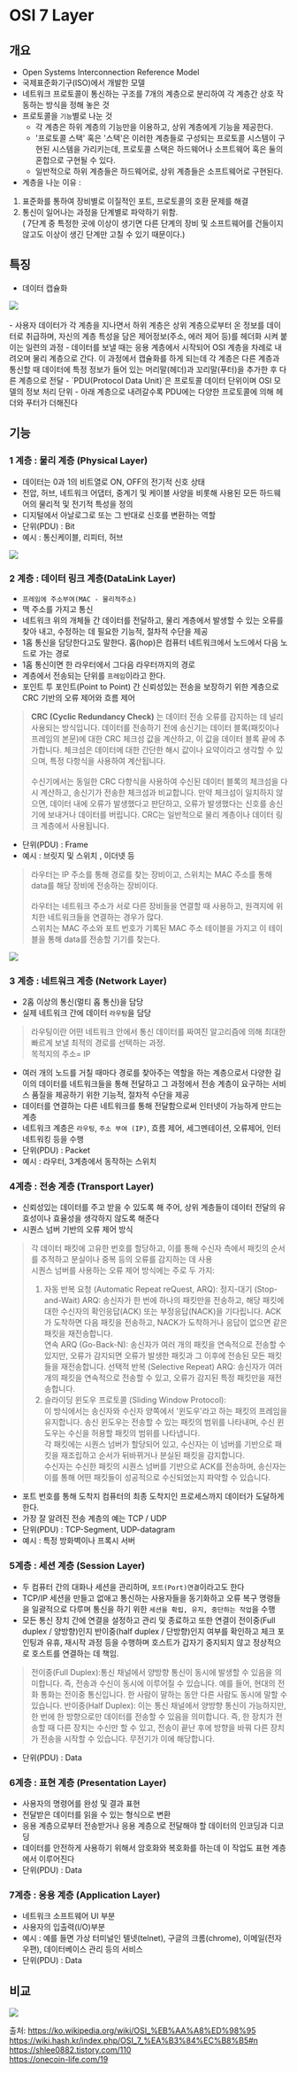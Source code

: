 # OSI 7 Layer
## 개요
- Open Systems Interconnection Reference Model
- 국제표준화기구(ISO)에서 개발한 모델
- 네트워크 프로토콜이 통신하는 구조를 7개의 계층으로 분리하여 각 계층간 상호 작동하는 방식을 정해 놓은 것
- 프로토콜을 `기능`별로 나눈 것 
    - 각 계층은 하위 계층의 기능만을 이용하고, 상위 계층에게 기능을 제공한다. 
    - '프로토콜 스택' 혹은 '스택'은 이러한 계층들로 구성되는 프로토콜 시스템이 구현된 시스템을 가리키는데, 프로토콜 스택은 하드웨어나 소프트웨어 혹은 둘의 혼합으로 구현될 수 있다. 
    - 일반적으로 하위 계층들은 하드웨어로, 상위 계층들은 소프트웨어로 구현된다.
- 계층을 나눈 이유 : 
1. 표준화를 통하여 장비별로 이질적인 포트, 프로토콜의 호환 문제를 해결
2. 통신이 일어나는 과정을 단계별로 파악하기 위함.<br>
( 7단계 중 특정한 곳에 이상이 생기면 다른 단계의 장비 및 소프트웨어를 건들이지 않고도 이상이 생긴 단계만 고칠 수 있기 때문이다.)
## 특징
- 데이터 캡슐화
<img src="img\network_osi7layer_data_encapsulation.jpg"/>
<br><br>
    - 사용자 데이터가 각 계층을 지나면서 하위 계층은 상위 계층으로부터 온 정보를 데이터로 취급하며, 자신의 계층 특성을 담은 제어정보(주소, 에러 제어 등)를 헤더화 시켜 붙이는 일련의 과정
    - 데이터를 보낼 때는 응용 계층에서 시작되어 OSI 계층을 차례로 내려오며 물리 계층으로 간다. 이 과정에서 캡슐화를 하게 되는데 각 계층은 다른 계층과 통신할 때 데이터에 특정 정보가 들어 있는 머리말(헤더)과 꼬리말(푸터)을 추가한 후 다른 계층으로 전달
    - `PDU(Protocol Data Unit)`은 프로토콜 데이터 단위이며 OSI 모델의 정보 처리 단위
    - 아래 계층으로 내려갈수록 PDU에는 다양한 프로토콜에 의해 헤더와 푸터가 더해진다

## 기능

### 1 계층 : 물리 계층 (Physical Layer)
- 데이터는 0과 1의 비트열로 ON, OFF의 전기적 신호 상태
-  전압, 허브, 네트워크 어댑터, 중계기 및 케이블 사양을 비롯해 사용된 모든 하드웨어의 물리적 및 전기적 특성을 정의
- 디지털에서 아날로그로 또는 그 반대로 신호를 변환하는 역할
- 단위(PDU) : Bit
- 예시 : 통신케이블, 리피터, 허브

<img src="img\network_osi7layer_1layer.jpeg"/>

### 2 계층 : 데이터 링크 계층(DataLink Layer)
- `프레임에 주소부여(MAC - 물리적주소)`
-  맥 주소를 가지고 통신
- 네트워크 위의 개체들 간 데이터를 전달하고, 물리 계층에서 발생할 수 있는 오류를 찾아 내고, 수정하는 데 필요한 기능적, 절차적 수단을 제공
- 1홉 통신을 담당한다고도 말한다. 홉(hop)은 컴퓨터 네트워크에서 노드에서 다음 노드로 가는 경로
- 1홉 통신이면 한 라우터에서 그다음 라우터까지의 경로
- 계층에서 전송되는 단위를 `프레임`이라고 한다.
- 포인트 투 포인트(Point to Point) 간 신뢰성있는 전송을 보장하기 위한 계층으로 CRC 기반의 오류 제어와 흐름 제어
> **CRC (Cyclic Redundancy Check)** 는 데이터 전송 오류를 감지하는 데 널리 사용되는 방식입니다. 데이터를 전송하기 전에 송신기는 데이터 블록(패킷이나 프레임의 본문)에 대한 CRC 체크섬 값을 계산하고, 이 값을 데이터 블록 끝에 추가합니다. 체크섬은 데이터에 대한 간단한 해시 값이나 요약이라고 생각할 수 있으며, 특정 다항식을 사용하여 계산됩니다.<br><br>
수신기에서는 동일한 CRC 다항식을 사용하여 수신된 데이터 블록의 체크섬을 다시 계산하고, 송신기가 전송한 체크섬과 비교합니다. 만약 체크섬이 일치하지 않으면, 데이터 내에 오류가 발생했다고 판단하고, 오류가 발생했다는 신호를 송신기에 보내거나 데이터를 버립니다. CRC는 일반적으로 물리 계층이나 데이터 링크 계층에서 사용됩니다.
- 단위(PDU) : Frame
- 예시 :  브릿지 및 스위치 , 이더넷 등

> 라우터는 IP 주소를 통해 경로를 찾는 장비이고, 스위치는 MAC 주소를 통해 data를 해당 장비에 전송하는 장비이다.<br><br>
라우터는 네트워크 주소가 서로 다른 장비들을 연결할 때 사용하고, 원격지에 위치한 네트워크들을 연결하는 경우가 많다.<br>
스위치는 MAC 주소와 포트 번호가 기록된 MAC 주소 테이블을 가지고 이 테이블을 통해 data를 전송할 기기를 찾는다.

<img src = "img\network_osi7layer_2layer.jpeg">

### 3 계층 : 네트워크 계층 (Network Layer)
- 2홉 이상의 통신(멀티 홉 통신)을 담당
- 실제 네트워크 간에 데이터 `라우팅`을 담당
> 라우팅이란 어떤 네트워크 안에서 통신 데이터를 짜여진 알고리즘에 의해 최대한 빠르게 보낼 최적의 경로를 선택하는 과정. <br> 목적지의 주소= IP
- 여러 개의 노드를 거칠 때마다 경로를 찾아주는 역할을 하는 계층으로서 다양한 길이의 데이터를 네트워크들을 통해 전달하고 그 과정에서 전송 계층이 요구하는 서비스 품질을 제공하기 위한 기능적, 절차적 수단을 제공
- 데이터를 연결하는 다른 네트워크를 통해 전달함으로써 인터넷이 가능하게 만드는 계층
- 네트워크 계층은 `라우팅`, `주소 부여 (IP)`,  흐름 제어, 세그멘테이션, 오류제어, 인터네트워킹 등을 수행
- 단위(PDU) : Packet
- 예시 : 라우터, 3계층에서 동작하는 스위치

### 4계층  : 전송 계층 (Transport Layer)
- 신뢰성있는 데이터를 주고 받을 수 있도록 해 주어, 상위 계층들이 데이터 전달의 유효성이나 효율성을 생각하지 않도록 해준다
- 시퀀스 넘버 기반의 오류 제어 방식
> 각 데이터 패킷에 고유한 번호를 할당하고, 이를 통해 수신자 측에서 패킷의 순서를 추적하고 분실이나 중복 등의 오류를 감지하는 데 사용<br>시퀀스 넘버를 사용하는 오류 제어 방식에는 주로 두 가지:<br> 
> 1. 자동 반복 요청 (Automatic Repeat reQuest, ARQ):
정지-대기 (Stop-and-Wait) ARQ: 송신자가 한 번에 하나의 패킷만을 전송하고, 해당 패킷에 대한 수신자의 확인응답(ACK) 또는 부정응답(NACK)을 기다립니다. ACK가 도착하면 다음 패킷을 전송하고, NACK가 도착하거나 응답이 없으면 같은 패킷을 재전송합니다.<br>
연속 ARQ (Go-Back-N): 송신자가 여러 개의 패킷을 연속적으로 전송할 수 있지만, 오류가 감지되면 오류가 발생한 패킷과 그 이후에 전송된 모든 패킷들을 재전송합니다.
선택적 반복 (Selective Repeat) ARQ: 송신자가 여러 개의 패킷을 연속적으로 전송할 수 있고, 오류가 감지된 특정 패킷만을 재전송합니다.<br> 
> 2. 슬라이딩 윈도우 프로토콜 (Sliding Window Protocol):<br> 이 방식에서는 송신자와 수신자 양쪽에서 '윈도우'라고 하는 패킷의 프레임을 유지합니다. 송신 윈도우는 전송할 수 있는 패킷의 범위를 나타내며, 수신 윈도우는 수신을 허용할 패킷의 범위를 나타냅니다.<br>
각 패킷에는 시퀀스 넘버가 할당되어 있고, 수신자는 이 넘버를 기반으로 패킷을 재조립하고 순서가 뒤바뀌거나 분실된 패킷을 감지합니다.<br>
수신자는 수신한 패킷의 시퀀스 넘버를 기반으로 ACK를 전송하며, 송신자는 이를 통해 어떤 패킷들이 성공적으로 수신되었는지 파악할 수 있습니다.<br>
- 포트 번호를 통해 도착지 컴퓨터의 최종 도착지인 프로세스까지 데이터가 도달하게 한다.
- 가장 잘 알려진 전송 계층의 예는 TCP / UDP
- 단위(PDU) : TCP-Segment, UDP-datagram
- 예시 : 특정 방화벽이나 프록시 서버

### 5계층  : 세션 계층 (Session Layer)
- 두 컴퓨터 간의 대화나 세션을 관리하며, `포트(Port)연결`이라고도 한다
-  TCP/IP 세션을 만들고 없애고 통신하는 사용자들을 동기화하고 오류 복구 명령들을 일괄적으로 다루며 통신을 하기 위한 `세션을 확립, 유지, 중단하는 작업`을 수행
- 모든 통신 장치 간에 연결을 설정하고 관리 및 종료하고 또한 연결이 전이중(Full duplex / 양방향)인지 반이중(half duplex / 단방향)인지 여부를 확인하고 체크 포인팅과 유휴, 재시작 과정 등을 수행하며 호스트가 갑자기 중지되지 않고 정상적으로 호스트를 연결하는 데 책임.

> 전이중(Full Duplex):통신 채널에서 양방향 통신이 동시에 발생할 수 있음을 의미합니다. 즉, 전송과 수신이 동시에 이루어질 수 있습니다. 예를 들어, 현대의 전화 통화는 전이중 통신입니다. 한 사람이 말하는 동안 다른 사람도 동시에 말할 수 있습니다.
반이중(Half Duplex): 이는 통신 채널에서 양방향 통신이 가능하지만, 한 번에 한 방향으로만 데이터를 전송할 수 있음을 의미합니다. 즉, 한 장치가 전송할 때 다른 장치는 수신만 할 수 있고, 전송이 끝난 후에 방향을 바꿔 다른 장치가 전송을 시작할 수 있습니다. 무전기가 이에 해당합니다.

- 단위(PDU) : Data


### 6계층  : 표현 계층 (Presentation Layer)
- 사용자의 명령어를 완성 및 결과 표현
- 전달받은 데이터를 읽을 수 있는 형식으로 변환 
- 응용 계층으로부터 전송받거나 응용 계층으로 전달해야 할 데이터의 인코딩과 디코딩
- 데이터를 안전하게 사용하기 위해서 암호화와 복호화를 하는데 이 작업도 표현 계층에서 이루어진다
- 단위(PDU) : Data

### 7계층  : 응용 계층 (Application Layer)
- 네트워크 소프트웨어 UI 부분
- 사용자의 입출력(I/O)부분
- 예시 :  예를 들면 가상 터미널인 텔넷(telnet), 구글의 크롬(chrome), 이메일(전자우편), 데이터베이스 관리 등의 서비스
- 단위(PDU) : Data

## 비교
<img src="img\network_osi7layer_comparison.jpg">

출처: 
https://ko.wikipedia.org/wiki/OSI_%EB%AA%A8%ED%98%95 <br>
https://wiki.hash.kr/index.php/OSI_7_%EA%B3%84%EC%B8%B5#n<br>
https://shlee0882.tistory.com/110<br>
https://onecoin-life.com/19
